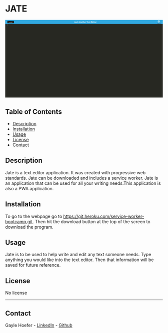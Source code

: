 # JATE  

![screen shot](assets/jest.png)

## Table of Contents  
* [Description](##Description)  
* [Installation](##Installation)  
* [Usage](##Usage) 
* [License](##License)  
* [Contact](##Contact)  


## Description

Jate is a text editor application. It was created with progressive web standards. Jate can be downloaded and includes a service worker. Jate is an application that can be used for all your writing needs.This application is also a PWA application.


## Installation

To go to the webpage go to https://git.heroku.com/service-worker-bootcamp.git. Then hit the download button at the top of the screen to download the program.

## Usage

Jate is to be used to help write and edit any text someone needs. Type anything you would like into the text editor. Then that information will be saved for future reference.

## License

No license

---

## Contact
Gayle Hoefer - [LinkedIn](https://www.linkedin.com/in/gayle-hoefer-61a2a3124/) - [Github](https://github.com/hoeferg)
